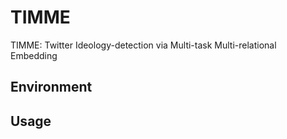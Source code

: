 # TIMME

TIMME: Twitter Ideology-detection via Multi-task Multi-relational Embedding

## Environment


## Usage